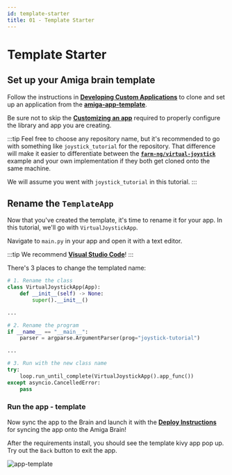 ```yaml
---
id: template-starter
title: 01 - Template Starter
---
```

# Template Starter

## Set up your Amiga brain template

Follow the instructions in [**Developing Custom Applications**](/docs/brain/custom-applications.mdx)
to clone and set up an application from the
[**amiga-app-template**](https://github.com/farm-ng/amiga-app-template).

Be sure not to skip the
[**Customizing an app**](/docs/brain/brain-apps#customizing-an-app)
required to properly configure
the library and app you are creating.

:::tip
Feel free to choose any repository name, but it's recommended to
go with something like `joystick_tutorial` for the repository.
That difference will make it easier to differentiate between the
[**`farm-ng/virtual-joystick`**](https://github.com/farm-ng/virtual-joystick)
example and your own implementation if they both get cloned onto
the same machine.

We will assume you went with `joystick_tutorial` in this tutorial.
:::

## Rename the `TemplateApp`

Now that you've created the template, it's time to rename it for
your app.
In this tutorial, we'll go with `VirtualJoystickApp`.

Navigate to `main.py` in your app and open it with a text editor.

:::tip
We recommend [**Visual Studio Code**](https://code.visualstudio.com/)!
:::

There's 3 places to change the templated name:

```Python
# 1. Rename the class
class VirtualJoystickApp(App):
    def __init__(self) -> None:
        super().__init__()

...

# 2. Rename the program
if __name__ == "__main__":
    parser = argparse.ArgumentParser(prog="joystick-tutorial")

...

# 3. Run with the new class name
try:
    loop.run_until_complete(VirtualJoystickApp().app_func())
except asyncio.CancelledError:
    pass
```

### Run the app - template

Now sync the app to the Brain and launch it with the
[**Deploy Instructions**](/docs/brain/brain-apps#develop-and-test-in-the-robot)
for syncing the app onto the Amiga Brain!

After the requirements install, you should see the template kivy
app pop up.
Try out the `Back` button to exit the app.

![app-template](https://user-images.githubusercontent.com/53625197/217021857-aede9e9b-0f85-4b15-971f-c45944a3813c.png)

